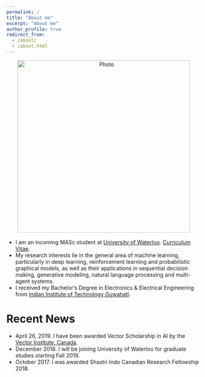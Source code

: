 ```yaml
---
permalink: /
title: "About me"
excerpt: "About me"
author_profile: true
redirect_from: 
  - /about/
  - /about.html
---
```


<p align="center">
  <img src="https://lantaoyu.github.io/files/lantaoyu_img.jpg?raw=true" alt="Photo" style="width: 450px;"/> 
</p>

* I am an incoming MASc student at [University of Waterloo](https://www.uwaterloo.ca/). [Curriculum Vitae](http://adnan1306.github.io/files/Mohammed_Adnan_CV.pdf).
* My research interests lie in the general area of machine learning, particularly in deep learning, reinforcement learning and probabilistic graphical models, as well as their applications in sequential decision making, generative modeling, natural language processing and multi-agent systems.
* I received my Bachelor’s Degree in Electronics & Electrical Engineering from [Indian Institute of Technology Guwahati](https://www.iitg.ac.in).



# Recent News
* April 26, 2019. I have been awarded Vector Scholarship in AI by the [Vector Institute, Canada](https://vectorinstitute.ai/).
* December 2018. I will be joining University of Waterloo for graduate studies starting Fall 2019.
* October 2017. I was awarded Shastri Indo Canadian Research Fellowship 2018.
